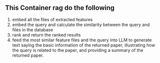 ## This Container rag do the following 

1. embed all the files of extracted features
2. embed the query and calculate the similarity between the query and files in the database
3. rank and return the ranked results
4. feed the most similar feature files and the query into LLM to generate text saying the basic information of the returned paper, illustrating how the query is related to the paper, and providing a summary of the returned paper.
